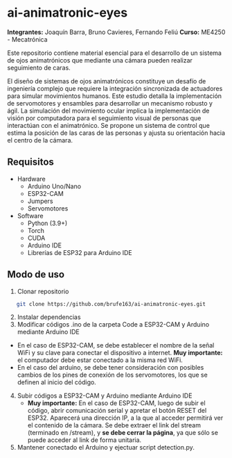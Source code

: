 # ai-animatronic-eyes
**Integrantes:** Joaquín Barra, Bruno Cavieres, Fernando Feliú
**Curso:** ME4250 - Mecatrónica

Este repositorio contiene material esencial para el desarrollo de un sistema de ojos animatrónicos que mediante una cámara pueden realizar seguimiento de caras.

El diseño de sistemas de ojos animatrónicos constituye un desafío de ingeniería complejo que requiere la integración sincronizada de actuadores para simular movimientos humanos. Este estudio detalla la implementación de servomotores y ensambles para desarrollar un mecanismo robusto y ágil. La simulación del movimiento ocular implica la implementación de visión por computadora para el seguimiento visual de personas que interactúan con el animatrónico. Se propone un sistema de control que estima la posición de las caras de las personas y ajusta su orientación hacia el centro de la cámara.
## Requisitos
* Hardware
  * Arduino Uno/Nano
  * ESP32-CAM
  * Jumpers
  * Servomotores
* Software
  * Python (3.9+)
  * Torch
  * CUDA
  * Arduino IDE
  * Librerías de ESP32 para Arduino IDE
## Modo de uso
1. Clonar repositorio
```sh
   git clone https://github.com/brufe163/ai-animatronic-eyes.git
   ```
2. Instalar dependencias
3. Modificar códigos .ino de la carpeta Code a ESP32-CAM y Arduino mediante Arduino IDE
 * En el caso de ESP32-CAM, se debe establecer el nombre de la señal WiFi y su clave para conectar el dispositivo a internet. **Muy importante:** el computador debe estar conectado a la misma red WiFi.
 * En el caso del arduino, se debe tener consideración con posibles cambios de los pines de conexión de los servomotores, los que se definen al inicio del código.
4. Subir códigos a ESP32-CAM y Arduino mediante Arduino IDE
   * **Muy importante:** En el caso de ESP32-CAM, luego de subir el código, abrir comunicación serial y apretar el botón RESET del ESP32. Aparecerá una dirección IP, a la que al acceder permitirá ver el contenido de la cámara. Se debe extraer el link del stream (terminado en /stream), y **se debe cerrar la página**, ya que sólo se puede acceder al link de forma unitaria.
5. Mantener conectado el Arduino y ejectuar script detection.py. 
